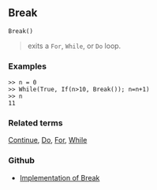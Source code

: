 ## Break

``` 
Break()
``` 
> exits a `For`, `While`, or `Do` loop.

### Examples
``` 
>> n = 0
>> While(True, If(n>10, Break()); n=n+1)
>> n
11
```

### Related terms 
[Continue](Continue.md), [Do](Do.md), [For](For.md), [While](While.md) 

### Github

* [Implementation of Break](https://github.com/axkr/symja_android_library/blob/master/symja_android_library/matheclipse-core/src/main/java/org/matheclipse/core/builtin/Programming.java#L198) 

